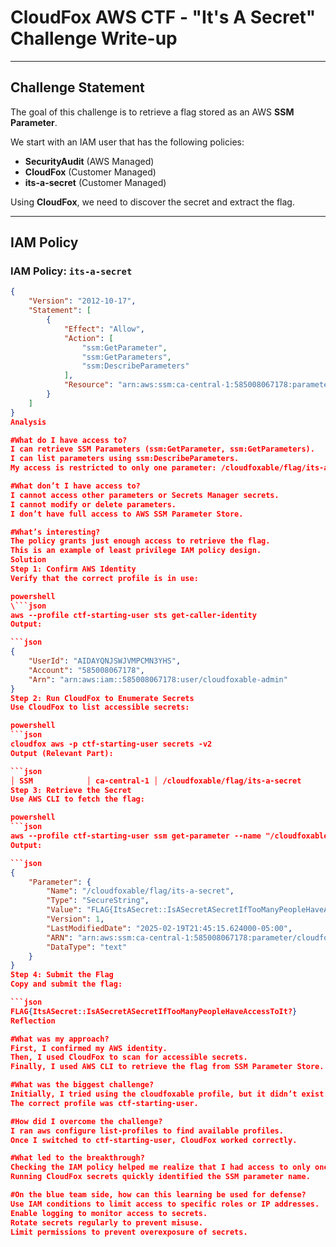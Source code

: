 # **CloudFox AWS CTF - "It's A Secret" Challenge Write-up**

---

## Challenge Statement
The goal of this challenge is to retrieve a flag stored as an AWS **SSM Parameter**.

We start with an IAM user that has the following policies:

- **SecurityAudit** (AWS Managed)
- **CloudFox** (Customer Managed)
- **its-a-secret** (Customer Managed)

Using **CloudFox**, we need to discover the secret and extract the flag.

---

## IAM Policy

### IAM Policy: `its-a-secret`
```json
{
    "Version": "2012-10-17",
    "Statement": [
        {
            "Effect": "Allow",
            "Action": [
                "ssm:GetParameter",
                "ssm:GetParameters",
                "ssm:DescribeParameters"
            ],
            "Resource": "arn:aws:ssm:ca-central-1:585008067178:parameter/cloudfoxable/flag/its-a-secret"
        }
    ]
}
Analysis

#What do I have access to?
I can retrieve SSM Parameters (ssm:GetParameter, ssm:GetParameters).
I can list parameters using ssm:DescribeParameters.
My access is restricted to only one parameter: /cloudfoxable/flag/its-a-secret.

#What don’t I have access to?
I cannot access other parameters or Secrets Manager secrets.
I cannot modify or delete parameters.
I don’t have full access to AWS SSM Parameter Store.

#What’s interesting?
The policy grants just enough access to retrieve the flag.
This is an example of least privilege IAM policy design.
Solution
Step 1: Confirm AWS Identity
Verify that the correct profile is in use:

powershell
\```json
aws --profile ctf-starting-user sts get-caller-identity
Output:

```json
{
    "UserId": "AIDAYQNJSWJVMPCMN3YHS",
    "Account": "585008067178",
    "Arn": "arn:aws:iam::585008067178:user/cloudfoxable-admin"
}
Step 2: Run CloudFox to Enumerate Secrets
Use CloudFox to list accessible secrets:

powershell
```json
cloudfox aws -p ctf-starting-user secrets -v2
Output (Relevant Part):

```json
│ SSM            │ ca-central-1 │ /cloudfoxable/flag/its-a-secret       │                                  │
Step 3: Retrieve the Secret
Use AWS CLI to fetch the flag:

powershell
```json
aws --profile ctf-starting-user ssm get-parameter --name "/cloudfoxable/flag/its-a-secret" --with-decryption
Output:

```json
{
    "Parameter": {
        "Name": "/cloudfoxable/flag/its-a-secret",
        "Type": "SecureString",
        "Value": "FLAG{ItsASecret::IsASecretASecretIfTooManyPeopleHaveAccessToIt?}",
        "Version": 1,
        "LastModifiedDate": "2025-02-19T21:45:15.624000-05:00",
        "ARN": "arn:aws:ssm:ca-central-1:585008067178:parameter/cloudfoxable/flag/its-a-secret",
        "DataType": "text"
    }
}
Step 4: Submit the Flag
Copy and submit the flag:

```json
FLAG{ItsASecret::IsASecretASecretIfTooManyPeopleHaveAccessToIt?}
Reflection

#What was my approach?
First, I confirmed my AWS identity.
Then, I used CloudFox to scan for accessible secrets.
Finally, I used AWS CLI to retrieve the flag from SSM Parameter Store.

#What was the biggest challenge?
Initially, I tried using the cloudfoxable profile, but it didn’t exist.
The correct profile was ctf-starting-user.

#How did I overcome the challenge?
I ran aws configure list-profiles to find available profiles.
Once I switched to ctf-starting-user, CloudFox worked correctly.

#What led to the breakthrough?
Checking the IAM policy helped me realize that I had access to only one parameter.
Running CloudFox secrets quickly identified the SSM parameter name.

#On the blue team side, how can this learning be used for defense?
Use IAM conditions to limit access to specific roles or IP addresses.
Enable logging to monitor access to secrets.
Rotate secrets regularly to prevent misuse.
Limit permissions to prevent overexposure of secrets.
